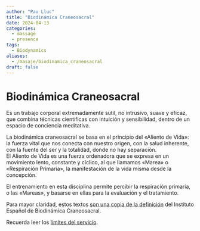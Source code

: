 ```yaml
---
author: "Pau Lluc"
title: "Biodinámica Craneosacral"
date: 2024-04-13
categories:
  - massage
  - presence
tags:
  - Biodynamics
aliases: 
  - /masaje/biodinamica_craneosacral
draft: false
---
```

# Biodinámica Craneosacral  

Es un trabajo corporal extremadamente sutil, no intrusivo, suave y eficaz, que combina técnicas científicas con intuición y sensibilidad, dentro de un espacio de conciencia meditativa.  

La biodinámica craneosacral se basa en el principio del «Aliento de Vida»: la fuerza vital que nos conecta con nuestro origen, con la salud inherente, con la fuente del ser y la totalidad, donde no hay separación.  
El Aliento de Vida es una fuerza ordenadora que se expresa en un movimiento lento, constante y cíclico, al que llamamos «Marea» o «Respiración Primaria», la manifestación de la vida misma desde la concepción.  

El entrenamiento en esta disciplina permite percibir la respiración primaria, o las «Mareas», y basarse en ellas para la evaluación y el tratamiento.  

Para mayor claridad, estos textos [son una copia de la definición](https://biodinamicacraneosacral.org/es/que-es-2/) del Instituto Español de Biodinámica Craneosacral.  

Recuerda leer los [límites del servicio](../prices/#límites-del-servicio).
